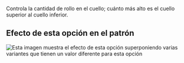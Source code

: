 Controla la cantidad de rollo en el cuello; cuánto más alto es el cuello superior al cuello inferior.

## Efecto de esta opción en el patrón

![Esta imagen muestra el efecto de esta opción superponiendo varias variantes que tienen un valor diferente para esta opción](jaeger\_collarroll\_sample.svg "Efecto de esta opción en el patrón")
